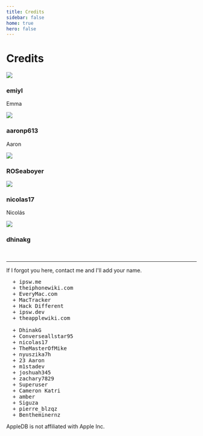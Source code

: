 ```yaml
---
title: Credits
sidebar: false
home: true
hero: false
---
```


<div>
  <h1>Credits</h1>
  <div class="credits">
    <div class="user">
      <img src="https://github.com/emiyl.png">
    </div>
    <div class="user">
      <h3>emiyl</h3>
      <p>Emma</p>
      <a class="social-icon" href="https://twitter.com/emiyl0" target="_blank">
        <i class="fab fa-twitter"></i>
      </a>
      <a class="social-icon" href="https://github.com/emiyl" target="_blank">
        <i class="fab fa-github"></i>
      </a>
    </div>
  </div>
</div>

<div>
  <div class="credits">
    <div class="user">
      <img src="https://github.com/aaronp613.png">
    </div>
    <div class="user">
      <h3>aaronp613</h3>
      <p>Aaron</p>
      <a class="social-icon" href="https://twitter.com/aaronp613" target="_blank">
        <i class="fab fa-twitter"></i>
      </a>
      <a class="social-icon" href="https://reddit.com/u/aaronp613" target="_blank">
        <i class="fab fa-reddit"></i>
      </a>
    </div>
  </div>
</div>

<div>
  <div class="credits">
    <div class="user">
      <img src="https://github.com/ROSeaboyer.png">
    </div>
    <div class="user">
      <h3>ROSeaboyer</h3>
      <a class="social-icon" href="https://github.com/ROSeaboyer" target="_blank">
        <i class="fab fa-github"></i>
      </a>
    </div>
  </div>
</div>

<div>
  <div class="credits">
    <div class="user">
      <img src="https://github.com/nicolas17.png">
    </div>
    <div class="user">
      <h3>nicolas17</h3>
      <p>Nicolás</p>
      <a class="social-icon" href="https://github.com/nicolas17" target="_blank">
        <i class="fab fa-github"></i>
      </a>
    </div>
  </div>
</div>

<div>
  <div class="credits">
    <div class="user">
      <img src="https://github.com/dhinakg.png">
    </div>
    <div class="user">
      <h3>dhinakg</h3>
      <a class="social-icon" href="https://github.com/dhinakg" target="_blank">
        <i class="fab fa-github"></i>
      </a>
    </div>
  </div>
</div>

<br>

---

If I forgot you here, contact me and I'll add your name.

<pre>
  + ipsw.me
  + theiphonewiki.com
  + EveryMac.com
  + MacTracker
  + Hack Different
  + ipsw.dev
  + theapplewiki.com
  
  + DhinakG
  + Converseallstar95
  + nicolas17
  + TheMasterOfMike
  + nyuszika7h
  + 23 Aaron
  + m1stadev
  + joshuah345
  + zachary7829
  + Superuser
  + Cameron Katri
  + amber
  + Siguza
  + pierre_blzqz
  + Bentheminernz
</pre>

AppleDB is not affiliated with Apple Inc.
